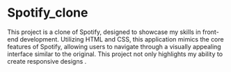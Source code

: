 # Spotify_clone
This project is a clone of Spotify, designed to showcase my skills in front-end development. Utilizing HTML and CSS, this application mimics the core features of Spotify, allowing users to navigate through a visually appealing interface similar to the original. This project not only highlights my ability to create responsive designs .
